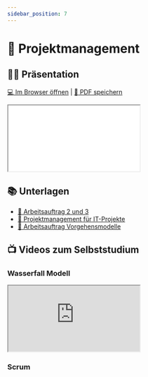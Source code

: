 ```yaml
---
sidebar_position: 7
---
```


# 📐 Projektmanagement

## :teacher: Präsentation

[:computer: Im Browser öffnen](pathname:///slides/projektmanagement) | [:floppy_disk: PDF speichern](pathname:///slides/projektmanagement.pdf)

<iframe src="/bbzbl-modul-431/slides/projektmanagement"></iframe>

## :books: Unterlagen

- [:link: Arbeitsauftrag 2 und 3](https://drive.google.com/file/d/1-p4vOM-i4i73vsh5go_rn15p4qH3nsLq/view)
- [:link: Projektmanagement für IT-Projekte](https://drive.google.com/file/d/102o8_oAEYr34mR5LTSrJZsVDFaEXUwzX/view)
- [:link: Arbeitsauftrag Vorgehensmodelle](https://drive.google.com/file/d/10As2siKgQhMGPDXId5CiMb_iY9zJBcCE/view)

## :tv: Videos zum Selbststudium

### Wasserfall Modell

<div class="grid"><div class="center">
<YouTube id="96upgqHtvXA" />
</div><div>
<iframe src="https://player.slideplayer.org/2/792359/" scrolling="no" allowfullscreen></iframe>
</div></div>

### Scrum

<div class="grid"><div class="center">
<YouTube id="PPO5GwSo0d4" />
</div><div>
<YouTube id="-Sy3jI5miuk" />
</div></div>

